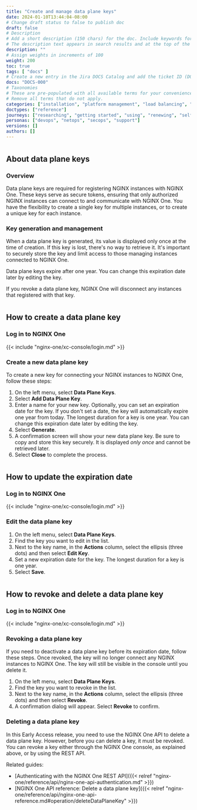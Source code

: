 ```yaml
---
title: "Create and manage data plane keys"
date: 2024-01-10T13:44:04-08:00
# Change draft status to false to publish doc
draft: false
# Description
# Add a short description (150 chars) for the doc. Include keywords for SEO. 
# The description text appears in search results and at the top of the doc.
description: ""
# Assign weights in increments of 100
weight: 200
toc: true
tags: [ "docs" ]
# Create a new entry in the Jira DOCS Catalog and add the ticket ID (DOCS-<number>) below
docs: "DOCS-000"
# Taxonomies
# These are pre-populated with all available terms for your convenience.
# Remove all terms that do not apply.
categories: ["installation", "platform management", "load balancing", "api management", "service mesh", "security", "analytics"]
doctypes: ["reference"]
journeys: ["researching", "getting started", "using", "renewing", "self service"]
personas: ["devops", "netops", "secops", "support"]
versions: []
authors: []
---
```


<style>
h2 {
  margin-top: 20px;
  padding-top: 20px;
}
</style>

## About data plane keys

### Overview

Data plane keys are required for registering NGINX instances with NGINX One. These keys serve as secure tokens, ensuring that only authorized NGINX instances can connect to and communicate with  NGINX One. You have the flexibility to create a single key for multiple instances, or to create a unique key for each instance.

### Key generation and management

When a data plane key is generated, its value is displayed only once at the time of creation. If this key is lost, there's no way to retrieve it. It's important to securely store the key and limit access to those managing instances connected to NGINX One.

Data plane keys expire after one year. You can change this expiration date later by editing the key.

If you revoke a data plane key, NGINX One will disconnect any instances that registered with that key.

## How to create a data plane key

### Log in to NGINX One

{{< include "nginx-one/xc-console/login.md" >}}

### Create a new data plane key

To create a new key for connecting your NGINX instances to NGINX One, follow these steps:

1. On the left menu, select **Data Plane Keys**.
2. Select **Add Data Plane Key**.
3. Enter a name for your new key. Optionally, you can set an expiration date for the key. If you don't set a date, the key will automatically expire one year from today. The longest duration for a key is one year. You can change this expiration date later by editing the key.
4. Select **Generate**.
5. A confirmation screen will show your new data plane key. Be sure to copy and store this key securely. It is displayed *only once* and cannot be retrieved later.
6. Select **Close** to complete the process.

## How to update the expiration date

### Log in to NGINX One

{{< include "nginx-one/xc-console/login.md" >}}

### Edit the data plane key

1. On the left menu, select **Data Plane Keys**.
2. Find the key you want to edit in the list.
3. Next to the key name, in the **Actions** column, select the ellipsis (three dots) and then select **Edit Key**.
4. Set a new expiration date for the key. The longest duration for a key is one year.
5. Select **Save**.

## How to revoke and delete a data plane key

### Log in to NGINX One

{{< include "nginx-one/xc-console/login.md" >}}

### Revoking a data plane key

If you need to deactivate a data plane key before its expiration date, follow these steps. Once revoked, the key will no longer connect any NGINX instances to NGINX One. The key will still be visible in the console until you delete it.

1. On the left menu, select **Data Plane Keys**.
2. Find the key you want to revoke in the list.
3. Next to the key name, in the **Actions** column, select the ellipsis (three dots) and then select **Revoke**.
4. A confirmation dialog will appear. Select **Revoke** to confirm.


### Deleting a data plane key

In this Early Access release, you need to use the NGINX One API to delete a data plane key. However, before you can delete a key, it must be revoked. You can revoke a key either through the NGINX One console, as explained above, or by using the REST API.

Related guides:

- [Authenticating with the NGINX One REST API]({{< relref "nginx-one/reference/api/nginx-one-api-authentication.md" >}})
- [NGINX One API reference: Delete a data plane key]({{< relref "nginx-one/reference/api/nginx-one-api-reference.md#operation/deleteDataPlaneKey" >}})



